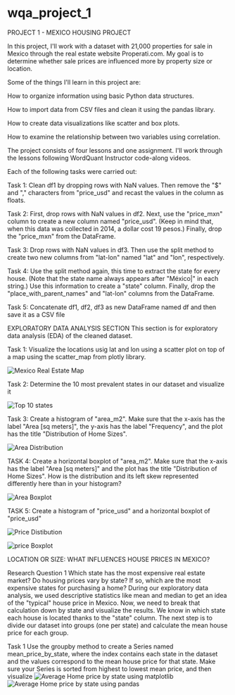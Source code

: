 # wqa_project_1

PROJECT 1 - MEXICO HOUSING PROJECT

In this project, I'll work with a dataset with 21,000 properties for sale in Mexico through the real estate website Properati.com. My goal is to determine whether sale prices are influenced more by property size or location.

Some of the things I'll learn in this project are:

How to organize information using basic Python data structures.

How to import data from CSV files and clean it using the pandas library.

How to create data visualizations like scatter and box plots.

How to examine the relationship between two variables using correlation.

The project consists of four lessons and one assignment. I'll work through the lessons following WordQuant Instructor  code-along videos.

Each of the following tasks were carried out:

Task 1: Clean df1 by dropping rows with NaN values. Then remove the "$" and "," characters from "price_usd" and recast the values in the column as floats.

Task 2: First, drop rows with NaN values in df2. Next, use the "price_mxn" column to create a new column named "price_usd". (Keep in mind that, when this data was collected in 2014, a dollar cost 19 pesos.) Finally, drop the "price_mxn" from the DataFrame.

Task 3: Drop rows with NaN values in df3. Then use the split method to create two new columns from "lat-lon" named "lat" and "lon", respectively.

Task 4: Use the split method again, this time to extract the state for every house. (Note that the state name always appears after "México|" in each string.) Use this information to create a "state" column. Finally, drop the "place_with_parent_names" and "lat-lon" columns from the DataFrame.

Task 5: Concatenate df1, df2, df3 as new DataFrame named df and then save it as a CSV file


EXPLORATORY DATA ANALYSIS SECTION
This section is for exploratory data analysis (EDA) of the cleaned dataset.


Task 1: Visualize the locations usig lat and lon using a scatter plot on top of a map using the scatter_map from plotly library. 

![Mexico Real Estate Map](./images/mexico_map.png)

Task 2: Determine the 10 most prevalent states in our dataset and visualize it

![Top 10 states](./images/topstates.png)

Task 3: Create a histogram of "area_m2". Make sure that the x-axis has the label "Area [sq meters]", the y-axis has the label "Frequency", and the plot has the title "Distribution of Home Sizes".

![Area Distribution](./images/area_distribution.png)

TASK 4: Create a horizontal boxplot of "area_m2". Make sure that the x-axis has the label "Area [sq meters]" and the plot has the title "Distribution of Home Sizes". How is the distribution and its left skew represented differently here than in your histogram?

![Area Boxplot](./images/area_boxplot.png)

TASK 5: Create a histogram of "price_usd" and a horizontal boxplot of "price_usd"

![Price Distibution](/images/price_distribution.png)

![price Boxplot](/images/price_boxplot.png)


LOCATION OR SIZE: WHAT INFLUENCES HOUSE PRICES IN MEXICO?

Research Question 1
Which state has the most expensive real estate market?
        Do housing prices vary by state? If so, which are the most expensive states for purchasing a home? During our exploratory data analysis, we used descriptive statistics like mean and median to get an idea of the "typical" house price in Mexico. Now, we need to break that calculation down by state and visualize the results.
        We know in which state each house is located thanks to the "state" column. The next step is to divide our dataset into groups (one per state) and calculate the mean house price for each group.

Task 1 Use the groupby method to create a Series named mean_price_by_state, where the index contains each state in the dataset and the values correspond to the mean house price for that state. Make sure your Series is sorted from highest to lowest mean price, and then visualize
![Average Home price by state using matplotlib](/images/average_price_by_state_m.png)
![Average Home price by state using pandas](/images/average_price_by_state_p.png)
